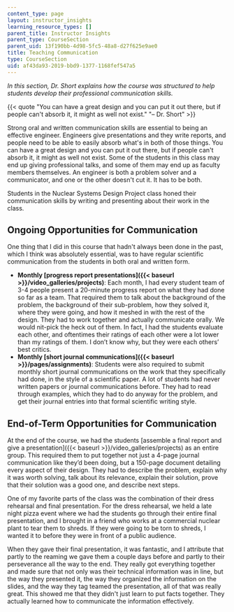 ```yaml
---
content_type: page
layout: instructor_insights
learning_resource_types: []
parent_title: Instructor Insights
parent_type: CourseSection
parent_uid: 13f190bb-4d98-5fc5-48a8-d27f625e9ae0
title: Teaching Communication
type: CourseSection
uid: af43da93-2019-bbd9-1377-1168fef547a5
---
```


_In this section, Dr. Short explains how the course was structured to help students develop their professional communication skills._

{{< quote "You can have a great design and you can put it out there, but if people can't absorb it, it might as well not exist." "– Dr. Short" >}}

Strong oral and written communication skills are essential to being an effective engineer. Engineers give presentations and they write reports, and people need to be able to easily absorb what's in both of those things. You can have a great design and you can put it out there, but if people can't absorb it, it might as well not exist. Some of the students in this class may end up giving professional talks, and some of them may end up as faculty members themselves. An engineer is both a problem solver and a communicator, and one or the other doesn't cut it. It has to be both.

Students in the Nuclear Systems Design Project class honed their communication skills by writing and presenting about their work in the class.

Ongoing Opportunities for Communication
---------------------------------------

One thing that I did in this course that hadn't always been done in the past, which I think was absolutely essential, was to have regular scientific communication from the students in both oral and written form.

*   **Monthly [progress report presentations]({{< baseurl >}}/video_galleries/projects)**: Each month, I had every student team of 3-4 people present a 20-minute progress report on what they had done so far as a team. That required them to talk about the background of the problem, the background of their sub-problem, how they solved it, where they were going, and how it meshed in with the rest of the design. They had to work together and actually communicate orally. We would nit-pick the heck out of them. In fact, I had the students evaluate each other, and oftentimes their ratings of each other were a lot lower than my ratings of them. I don’t know why, but they were each others’ best critics.
*   **Monthly [short journal communications]({{< baseurl >}}/pages/assignments)**: Students were also required to submit monthly short journal communications on the work that they specifically had done, in the style of a scientific paper. A lot of students had never written papers or journal communications before. They had to read through examples, which they had to do anyway for the problem, and get their journal entries into that formal scientific writing style.

End-of-Term Opportunities for Communication
-------------------------------------------

At the end of the course, we had the students [assemble a final report and give a presentation]({{< baseurl >}}/video_galleries/projects) as an entire group. This required them to put together not just a 4-page journal communication like they’d been doing, but a 150-page document detailing every aspect of their design. They had to describe the problem, explain why it was worth solving, talk about its relevance, explain their solution, prove that their solution was a good one, and describe next steps.

One of my favorite parts of the class was the combination of their dress rehearsal and final presentation. For the dress rehearsal, we held a late night pizza event where we had the students go through their entire final presentation, and I brought in a friend who works at a commercial nuclear plant to tear them to shreds. If they were going to be torn to shreds, I wanted it to before they were in front of a public audience.

When they gave their final presentation, it was fantastic, and I attribute that partly to the reaming we gave them a couple days before and partly to their perseverance all the way to the end. They really got everything together and made sure that not only was their technical information was in line, but the way they presented it, the way they organized the information on the slides, and the way they tag teamed the presentation, all of that was really great. This showed me that they didn't just learn to put facts together. They actually learned how to communicate the information effectively.